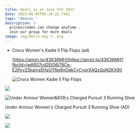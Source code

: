 ```yaml
---
title: Deals as on June 5th 2023
date: 2023-06-05T05:10:22.746Z
tags: "Amazon "
description: |-
  prices/codes can change anytime . 
  Join our group for more deals
image: img/hello-may-1-.png
---
```

* Crocs Women's Kadie II Flip Flops (ad) <!--StartFragment-->

  [https://amzn.to/43K36MH](https://amzn.to/43K36MH?fbclid=IwAR07cd2EIO6j78Ce-E2jfvy2Skams5HzUYNx6nOpkCyCyqrXAQzQoN2KX9I)

  <!--EndFragment-->

  ![Crocs Women Kadie II Flip Flops](https://m.media-amazon.com/images/I/71vQGwPH4VL._AC_UX695_.jpg)

![](https://amzn.to/3qy5Xdi )

![Under Armour Women\&#39;s Charged Pursuit 3 Running Shoe](https://m.media-amazon.com/images/I/81Ax50BDGoL._AC_UX500_.jpg)

<!--EndFragment--> <!--StartFragment-->

Under Armour Women's Charged Pursuit 3 Running Shoe (AD) 

![](https://amzn.to/43JHMXI )

![](https://amzn.to/3OVMayD )

![]()

<!--EndFragment-->